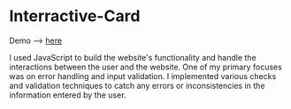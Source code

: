 # Interractive-Card

Demo --> [here](https://interractive-card.netlify.app)

I used JavaScript to build the website's functionality and handle the interactions between the user and the website. One of my primary focuses was on error handling and input validation. I implemented various checks and validation techniques to catch any errors or inconsistencies in the information entered by the user.
  
